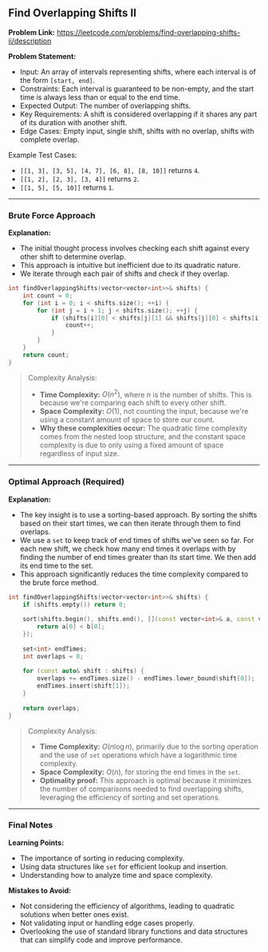 ## Find Overlapping Shifts II

**Problem Link:** https://leetcode.com/problems/find-overlapping-shifts-ii/description

**Problem Statement:**
- Input: An array of intervals representing shifts, where each interval is of the form `[start, end]`.
- Constraints: Each interval is guaranteed to be non-empty, and the start time is always less than or equal to the end time.
- Expected Output: The number of overlapping shifts.
- Key Requirements: A shift is considered overlapping if it shares any part of its duration with another shift.
- Edge Cases: Empty input, single shift, shifts with no overlap, shifts with complete overlap.

Example Test Cases:
- `[[1, 3], [3, 5], [4, 7], [6, 8], [8, 10]]` returns `4`.
- `[[1, 2], [2, 3], [3, 4]]` returns `2`.
- `[[1, 5], [5, 10]]` returns `1`.

---

### Brute Force Approach

**Explanation:**
- The initial thought process involves checking each shift against every other shift to determine overlap.
- This approach is intuitive but inefficient due to its quadratic nature.
- We iterate through each pair of shifts and check if they overlap.

```cpp
int findOverlappingShifts(vector<vector<int>>& shifts) {
    int count = 0;
    for (int i = 0; i < shifts.size(); ++i) {
        for (int j = i + 1; j < shifts.size(); ++j) {
            if (shifts[i][0] < shifts[j][1] && shifts[j][0] < shifts[i][1]) {
                count++;
            }
        }
    }
    return count;
}
```

> Complexity Analysis:
> - **Time Complexity:** $O(n^2)$, where $n$ is the number of shifts. This is because we're comparing each shift to every other shift.
> - **Space Complexity:** $O(1)$, not counting the input, because we're using a constant amount of space to store our count.
> - **Why these complexities occur:** The quadratic time complexity comes from the nested loop structure, and the constant space complexity is due to only using a fixed amount of space regardless of input size.

---

### Optimal Approach (Required)

**Explanation:**
- The key insight is to use a sorting-based approach. By sorting the shifts based on their start times, we can then iterate through them to find overlaps.
- We use a `set` to keep track of end times of shifts we've seen so far. For each new shift, we check how many end times it overlaps with by finding the number of end times greater than its start time. We then add its end time to the set.
- This approach significantly reduces the time complexity compared to the brute force method.

```cpp
int findOverlappingShifts(vector<vector<int>>& shifts) {
    if (shifts.empty()) return 0;
    
    sort(shifts.begin(), shifts.end(), [](const vector<int>& a, const vector<int>& b) {
        return a[0] < b[0];
    });
    
    set<int> endTimes;
    int overlaps = 0;
    
    for (const auto& shift : shifts) {
        overlaps += endTimes.size() - endTimes.lower_bound(shift[0]);
        endTimes.insert(shift[1]);
    }
    
    return overlaps;
}
```

> Complexity Analysis:
> - **Time Complexity:** $O(n \log n)$, primarily due to the sorting operation and the use of `set` operations which have a logarithmic time complexity.
> - **Space Complexity:** $O(n)$, for storing the end times in the `set`.
> - **Optimality proof:** This approach is optimal because it minimizes the number of comparisons needed to find overlapping shifts, leveraging the efficiency of sorting and set operations.

---

### Final Notes

**Learning Points:**
- The importance of sorting in reducing complexity.
- Using data structures like `set` for efficient lookup and insertion.
- Understanding how to analyze time and space complexity.

**Mistakes to Avoid:**
- Not considering the efficiency of algorithms, leading to quadratic solutions when better ones exist.
- Not validating input or handling edge cases properly.
- Overlooking the use of standard library functions and data structures that can simplify code and improve performance.